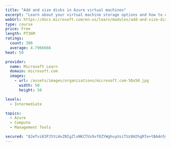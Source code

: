 ```yaml
---
title: "Add and size disks in Azure virtual machines"
excerpt: "Learn about your virtual machine storage options and how to choose between standard and premium, managed and unmanaged disks for your Azure virtual machine."
webUrl: https://docs.microsoft.com/en-us/learn/modules/add-and-size-disks-in-azure-virtual-machines/
type: course
price: Free
length: PT36M
ratings:
  count: 300
  average: 4.7966666
heat: 50

provider:
  name: Microsoft Learn
  domain: microsoft.com
  images:
    - url: /assets/images/organizations/microsoft.com-50x50.jpg
      width: 50
      height: 50

levels:
  - Intermediate

topics:
  - Azure
  - Compute
  - Management Tools

secured: "QJeTvi83PJ5tLHvZNIgZlxNKCTUs9vf0ZYWghuyUsiTUz8H2hgRTe+tBA4n5yFXWe3aCDAmKfCEkf90Xu3ZeS6oVxDq0Hv1eK9QdSrB3Eh77rTSfdZyd0gI3z4dH6ZHg8ssrESrIx2EDWE2ai3FZwiLk5HISQR8acJKhqudtfC0yaH/S0JyfOVkxJwlM2Cmffaa58AdmxirtbvNtKxjMghRErEmUzCWXegSRv4VZeKMQmi5HeGJayO43vHuwqVzvvUePljGBNsF39dycEj5MeqCRHNdNs+mqJCyKnwARkvRgldwliOGmMzhRzC/nknBZIyMpyfZR/WQY5Iwenx1trUixCJvmLFcmSXoQ1V2HLwKnC7gSYFZx4ckZppCI1hrYMfBHYisWdsVEvZbv1xx2AL6sKdEzk3ykIXyPqNW793I=;Ifbn1FMQA4eV1CgHusUTiw=="
---
```


